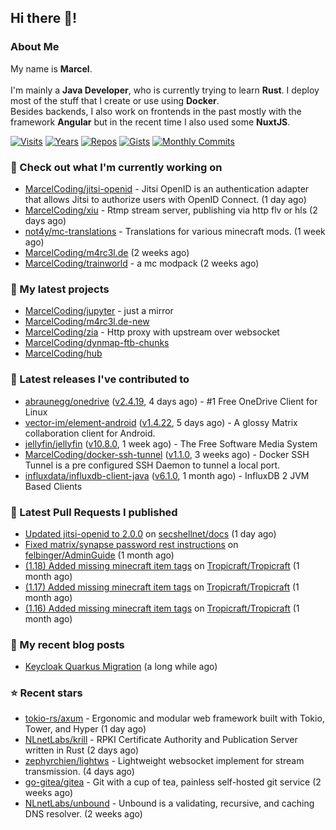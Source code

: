 ## Hi there 👋!




### About Me

My name is **Marcel**.
<br><br>
I'm mainly a **Java Developer**, who is currently trying to learn **Rust**. I deploy most of the stuff that I create or use using **Docker**.
<br>
Besides backends, I also work on frontends in the past mostly with the framework **Angular** but in the recent time I also used some **NuxtJS**. 

[![Visits](https://badges.pufler.dev/visits/MarcelCoding/MarcelCoding?style=flat-square&color=black&logo=github)](https://github.com/MarcelCoding)
[![Years](https://badges.pufler.dev/years/MarcelCoding?style=flat-square&color=black&logo=github)](https://github.com/MarcelCoding)
[![Repos](https://badges.pufler.dev/repos/MarcelCoding?style=flat-square&color=black&logo=github)](https://github.com/MarcelCoding?tab=repositories)
[![Gists](https://badges.pufler.dev/gists/MarcelCoding?style=flat-square&color=black&logo=github)](https://gist.github.com/MarcelCoding)
[![Monthly Commits](https://badges.pufler.dev/commits/monthly/MarcelCoding?style=flat-square&color=black&logo=github)](https://github.com/MarcelCoding)

### 👷 Check out what I'm currently working on

- [MarcelCoding/jitsi-openid](https://github.com/MarcelCoding/jitsi-openid) - Jitsi OpenID is an authentication adapter that allows Jitsi to authorize users with OpenID Connect. (1 day ago)
- [MarcelCoding/xiu](https://github.com/MarcelCoding/xiu) - Rtmp stream server, publishing via http flv or hls (2 days ago)
- [not4y/mc-translations](https://github.com/not4y/mc-translations) - Translations for various minecraft mods. (1 week ago)
- [MarcelCoding/m4rc3l.de](https://github.com/MarcelCoding/m4rc3l.de) (2 weeks ago)
- [MarcelCoding/trainworld](https://github.com/MarcelCoding/trainworld) - a mc modpack (2 weeks ago)

### 🌱 My latest projects

- [MarcelCoding/jupyter](https://github.com/MarcelCoding/jupyter) - just a mirror
- [MarcelCoding/m4rc3l.de-new](https://github.com/MarcelCoding/m4rc3l.de-new)
- [MarcelCoding/zia](https://github.com/MarcelCoding/zia) - Http proxy with upstream over websocket
- [MarcelCoding/dynmap-ftb-chunks](https://github.com/MarcelCoding/dynmap-ftb-chunks)
- [MarcelCoding/hub](https://github.com/MarcelCoding/hub)

### 🔭 Latest releases I've contributed to

- [abraunegg/onedrive](https://github.com/abraunegg/onedrive) ([v2.4.19](https://github.com/abraunegg/onedrive/releases/tag/v2.4.19), 4 days ago) - #1 Free OneDrive Client for Linux
- [vector-im/element-android](https://github.com/vector-im/element-android) ([v1.4.22](https://github.com/vector-im/element-android/releases/tag/v1.4.22), 5 days ago) - A glossy Matrix collaboration client for Android.
- [jellyfin/jellyfin](https://github.com/jellyfin/jellyfin) ([v10.8.0](https://github.com/jellyfin/jellyfin/releases/tag/v10.8.0), 1 week ago) - The Free Software Media System
- [MarcelCoding/docker-ssh-tunnel](https://github.com/MarcelCoding/docker-ssh-tunnel) ([v1.1.0](https://github.com/MarcelCoding/docker-ssh-tunnel/releases/tag/v1.1.0), 3 weeks ago) - Docker SSH Tunnel is a pre configured SSH Daemon to tunnel a local port.
- [influxdata/influxdb-client-java](https://github.com/influxdata/influxdb-client-java) ([v6.1.0](https://github.com/influxdata/influxdb-client-java/releases/tag/v6.1.0), 1 month ago) - InfluxDB 2 JVM Based Clients

### 🔨 Latest Pull Requests I published

- [Updated jitsi-openid to 2.0.0](https://github.com/secshellnet/docs/pull/11) on [secshellnet/docs](https://github.com/secshellnet/docs) (1 day ago)
- [Fixed matrix/synapse password rest instructions](https://github.com/felbinger/AdminGuide/pull/69) on [felbinger/AdminGuide](https://github.com/felbinger/AdminGuide) (1 month ago)
- [(1.18) Added missing minecraft item tags](https://github.com/Tropicraft/Tropicraft/pull/438) on [Tropicraft/Tropicraft](https://github.com/Tropicraft/Tropicraft) (1 month ago)
- [(1.17) Added missing minecraft item tags](https://github.com/Tropicraft/Tropicraft/pull/437) on [Tropicraft/Tropicraft](https://github.com/Tropicraft/Tropicraft) (1 month ago)
- [(1.16) Added missing minecraft item tags](https://github.com/Tropicraft/Tropicraft/pull/436) on [Tropicraft/Tropicraft](https://github.com/Tropicraft/Tropicraft) (1 month ago)

### 📜 My recent blog posts

- [Keycloak Quarkus Migration](https://m4rc3l.de/blog/keycloak-quarkus-migration) (a long while ago)

### ⭐ Recent stars

- [tokio-rs/axum](https://github.com/tokio-rs/axum) - Ergonomic and modular web framework built with Tokio, Tower, and Hyper (1 day ago)
- [NLnetLabs/krill](https://github.com/NLnetLabs/krill) - RPKI Certificate Authority and Publication Server written in Rust (2 days ago)
- [zephyrchien/lightws](https://github.com/zephyrchien/lightws) - Lightweight websocket implement for stream transmission. (4 days ago)
- [go-gitea/gitea](https://github.com/go-gitea/gitea) - Git with a cup of tea, painless self-hosted git service (2 weeks ago)
- [NLnetLabs/unbound](https://github.com/NLnetLabs/unbound) - Unbound is a validating, recursive, and caching DNS resolver. (2 weeks ago)
